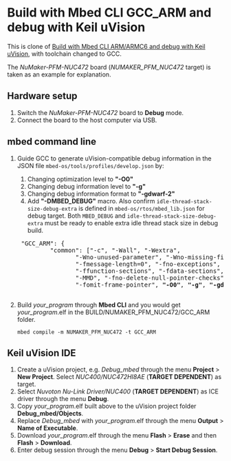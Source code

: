 # Build with Mbed CLI GCC_ARM and debug with Keil uVision

This is clone of [Build with Mbed CLI ARM/ARMC6 and debug with Keil uVision](BUILD_ARMCC_DEBUG_KEIL.md), with toolchain changed to GCC.

The *NuMaker-PFM-NUC472* board (*NUMAKER_PFM_NUC472* target) is taken as an example for explanation.

## Hardware setup
1.  Switch the *NuMaker-PFM-NUC472* board to **Debug** mode.
1.  Connect the board to the host computer via USB.

## mbed command line
1. Guide GCC to generate uVision-compatible debug information in the JSON file `mbed-os/tools/profiles/develop.json` by:
    1.  Changing optimization level to **"-O0"**
    1.  Changing debug information level to **"-g"**
    1.  Changing debug information format to **"-gdwarf-2"**
    1.  Add **"-DMBED_DEBUG"** macro.
        Also confirm `idle-thread-stack-size-debug-extra` is defined in `mbed-os/rtos/mbed_lib.json` for debug target. Both `MBED_DEBUG` and `idle-thread-stack-size-debug-extra` must be ready to enable extra idle thread stack size in debug build.

    <pre>
    "GCC_ARM": {
            "common": ["-c", "-Wall", "-Wextra",
                   "-Wno-unused-parameter", "-Wno-missing-field-initializers",
                   "-fmessage-length=0", "-fno-exceptions", "-fno-builtin",
                   "-ffunction-sections", "-fdata-sections", "-funsigned-char",
                   "-MMD", "-fno-delete-null-pointer-checks",
                   "-fomit-frame-pointer", <b>"-O0"</b>, <b>"-g"</b>, <b>"-gdwarf-2"</b>, <b>"-DMBED_DEBUG"</b>],
    </pre>
    
1. Build *your_program* through **Mbed CLI** and you would get *your_program*.elf in the BUILD/NUMAKER_PFM_NUC472/GCC_ARM folder.
    ```
    mbed compile -m NUMAKER_PFM_NUC472 -t GCC_ARM
    ```

## Keil uVision IDE
1. Create a uVision project, e.g. *Debug_mbed* through the menu **Project** > **New Project**. Select *NUC400/NUC472HI8AE* (**TARGET DEPENDENT**) as target.
1. Select *Nuvoton Nu-Link Driver/NUC400* (**TARGET DEPENDENT**) as ICE driver through the menu **Debug**.
1. Copy *your_program*.elf built above to the uVision project folder **Debug_mbed/Objects**.
1. Replace *Debug_mbed* with *your_program*.elf through the menu **Output** > **Name of Executable**.
1. Download *your_program*.elf through the  menu **Flash** > **Erase** and then **Flash** > **Download**.
1. Enter debug session through the menu **Debug** > **Start Debug Session**.
